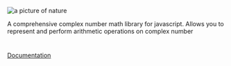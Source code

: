 ![a picture of nature](http://andela-tsolarin.github.io/Spotify-Instant/images/mathplex.png)

A comprehensive complex number math library for javascript.
Allows you to represent and perform arithmetic operations on complex number
#
[Documentation](http://andela-tsolarin.github.io/mathplex-js/docs/index.html)
